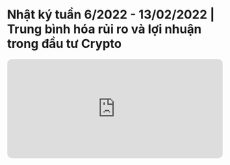 # Nhật ký tuần 6/2022 - 13/02/2022 | Trung bình hóa rủi ro và lợi nhuận trong đầu tư Crypto

<iframe style="border-radius:12px" src="https://open.spotify.com/embed/episode/0s8jsj5M7ERTGdDW7xYoAt?utm_source=generator" width="100%" height="232" frameBorder="0" allowfullscreen="" allow="autoplay; clipboard-write; encrypted-media; fullscreen; picture-in-picture"></iframe>